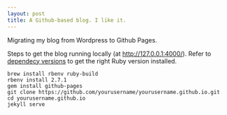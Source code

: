 ```yaml
---
layout: post
title: A Github-based blog. I like it.
---
```


Migrating my blog from Wordpress to Github Pages.

Steps to get the blog running locally (at http://127.0.0.1:4000/). Refer to [dependecy versions](https://pages.github.com/versions/) to get the right Ruby version installed.
```
brew install rbenv ruby-build
rbenv install 2.7.1
gem install github-pages
git clone https://github.com/yourusername/yourusername.github.io.git
cd yourusername.github.io
jekyll serve
```
